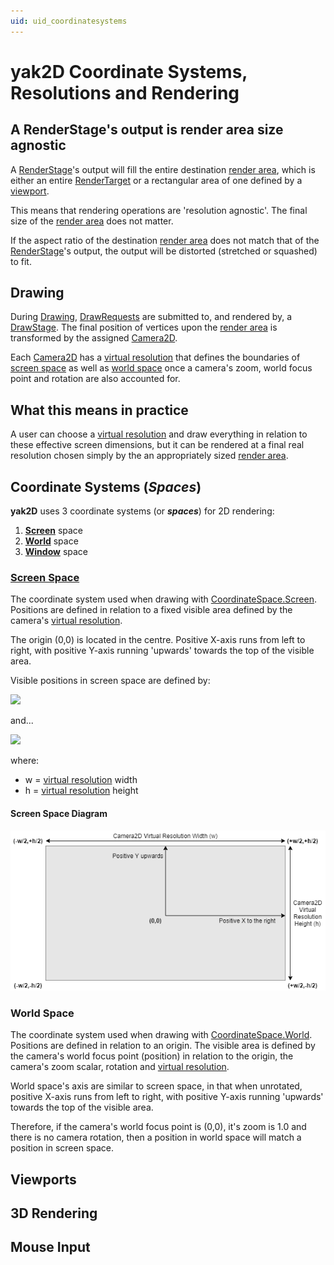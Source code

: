 ```yaml
---
uid: uid_coordinatesystems
---
```


# **yak2D** Coordinate Systems, Resolutions and Rendering

## A RenderStage's output is render area size agnostic

A [RenderStage](xref:uid_renderstages)'s output will fill the entire destination [render area](xref:uidglossary#RenderArea), which is either an entire [RenderTarget](xref:uid_rendertargets) or a rectangular area of one defined by a [viewport](xref:uid_viewports). 

This means that rendering operations are 'resolution agnostic'. The final size of the [render area](xref:uidglossary#RenderArea) does not matter. 

If the aspect ratio of the destination [render area](xref:uidglossary#RenderArea) does not match that of the [RenderStage](xref:uid_renderstages)'s output, the output will be distorted (stretched or squashed) to fit.

## Drawing

During [Drawing](xref:uid_glossary#Drawing), [DrawRequests](xref:Yak2D.DrawRequest) are submitted to, and rendered by, a [DrawStage](xref:Yak2D.IDrawStage). The final position of vertices upon the [render area](xref:uidglossary#RenderArea) is transformed by the assigned [Camera2D](xref:Yak2D.ICamera2D).

Each [Camera2D](xref:Yak2D.ICamera2D) has a [virtual resolution](xref:uid_glossary#VirtualResolution) that defines the boundaries of [screen space](xref:uid_coordinatesystems#screenspace) as well as [world space](xref:uid_coordinatesystems#worldspace) once a camera's zoom, world focus point and rotation are also accounted for.

## What this means in practice

A user can choose a [virtual resolution](xref:uid_glossary#VirtualResolution) and draw everything in relation to these effective screen dimensions, but it can be rendered at a final real resolution chosen simply by the an appropriately sized [render area](xref:uidglossary#RenderArea).  


## Coordinate Systems (***Spaces***)

**yak2D** uses 3 coordinate systems (or ***spaces***) for 2D rendering:

1. [**Screen**](xref:uid_coordinatesystems#screenspace) space
2. [**World**](xref:uid_coordinatesystems#worldspace) space
3. [**Window**](xref:uid_coordinatesystems#windowspace) space

### [**Screen Space**](#screenspace)
The coordinate system used when drawing with [CoordinateSpace.Screen](xref:Yak2D.CoordinateSpace). Positions are defined in relation to a fixed visible area defined by the camera's [virtual resolution](xref:uid_glossary#VirtualResolution).

The origin (0,0) is located in the centre. Positive X-axis runs from left to right, with positive Y-axis running 'upwards' towards the top of the visible area.

Visible positions in screen space are defined by:

<img src="https://render.githubusercontent.com/render/math?math=-w/2 \geq x < w/2">

and...

<img src="https://render.githubusercontent.com/render/math?math=-h/2 \geq y < h/2">

where:
- w = [virtual resolution](xref:uid_glossary#VirtualResolution) width
- h = [virtual resolution](xref:uid_glossary#VirtualResolution) height

#### Screen Space Diagram
![](../images/screenspace.png)

### **World Space**
The coordinate system used when drawing with [CoordinateSpace.World](xref:Yak2D.CoordinateSpace). Positions are defined in relation to an origin. The visible area is defined by the camera's world focus point (position) in relation to the origin, the camera's zoom scalar, rotation and [virtual resolution](xref:uid_glossary#VirtualResolution).

World space's axis are similar to screen space, in that when unrotated, positive X-axis runs from left to right, with positive Y-axis running 'upwards' towards the top of the visible area.

Therefore, if the camera's world focus point is (0,0), it's zoom is 1.0 and there is no camera rotation, then a position in world space will match a position in screen space.

## Viewports

## 3D Rendering

## Mouse Input

